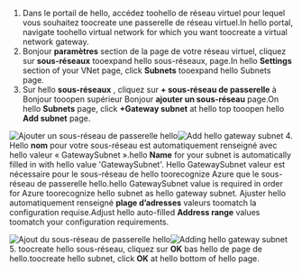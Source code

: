 1. <span data-ttu-id="f6b19-101">Dans le portail de hello, accédez toohello de réseau virtuel pour lequel vous souhaitez toocreate une passerelle de réseau virtuel.</span><span class="sxs-lookup"><span data-stu-id="f6b19-101">In hello portal, navigate toohello virtual network for which you want toocreate a virtual network gateway.</span></span>
2. <span data-ttu-id="f6b19-102">Bonjour **paramètres** section de la page de votre réseau virtuel, cliquez sur **sous-réseaux** tooexpand hello sous-réseaux, page.</span><span class="sxs-lookup"><span data-stu-id="f6b19-102">In hello **Settings** section of your VNet page, click **Subnets** tooexpand hello Subnets page.</span></span>
3. <span data-ttu-id="f6b19-103">Sur hello **sous-réseaux** , cliquez sur **+ sous-réseau de passerelle** à Bonjour tooopen supérieur Bonjour **ajouter un sous-réseau** page.</span><span class="sxs-lookup"><span data-stu-id="f6b19-103">On hello **Subnets** page, click **+Gateway subnet** at hello top tooopen hello **Add subnet** page.</span></span>

  <span data-ttu-id="f6b19-104">![Ajouter un sous-réseau de passerelle hello](./media/vpn-gateway-add-gwsubnet-s2s-rm-portal-include/add-gw-subnet.png "ajouter un sous-réseau de passerelle hello")</span><span class="sxs-lookup"><span data-stu-id="f6b19-104">![Add hello gateway subnet](./media/vpn-gateway-add-gwsubnet-s2s-rm-portal-include/add-gw-subnet.png "Add hello gateway subnet")</span></span>
4. <span data-ttu-id="f6b19-105">Hello **nom** pour votre sous-réseau est automatiquement renseigné avec hello valeur « GatewaySubnet ».</span><span class="sxs-lookup"><span data-stu-id="f6b19-105">hello **Name** for your subnet is automatically filled in with hello value 'GatewaySubnet'.</span></span> <span data-ttu-id="f6b19-106">Hello GatewaySubnet valeur est nécessaire pour le sous-réseau de hello toorecognize Azure que le sous-réseau de passerelle hello.</span><span class="sxs-lookup"><span data-stu-id="f6b19-106">hello GatewaySubnet value is required in order for Azure toorecognize hello subnet as hello gateway subnet.</span></span> <span data-ttu-id="f6b19-107">Ajuster hello automatiquement renseigné **plage d’adresses** valeurs toomatch la configuration requise.</span><span class="sxs-lookup"><span data-stu-id="f6b19-107">Adjust hello auto-filled **Address range** values toomatch your configuration requirements.</span></span>

  <span data-ttu-id="f6b19-108">![Ajout du sous-réseau de passerelle hello](./media/vpn-gateway-add-gwsubnet-s2s-rm-portal-include/gwsubnetip.png "Ajout du sous-réseau de passerelle hello")</span><span class="sxs-lookup"><span data-stu-id="f6b19-108">![Adding hello gateway subnet](./media/vpn-gateway-add-gwsubnet-s2s-rm-portal-include/gwsubnetip.png "Adding hello gateway subnet")</span></span>
5. <span data-ttu-id="f6b19-109">toocreate hello sous-réseau, cliquez sur **OK** bas hello de page de hello.</span><span class="sxs-lookup"><span data-stu-id="f6b19-109">toocreate hello subnet, click **OK** at hello bottom of hello page.</span></span>
